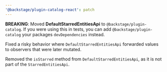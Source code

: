 ```yaml
---
'@backstage/plugin-catalog-react': patch
---
```


**BREAKING**: Moved **DefaultStarredEntitiesApi** to `@backstage/plugin-catalog`. If you were using this in tests, you can add `@backstage/plugin-catalog` your packages `devDependencies` instead.

Fixed a risky behavior where `DefaultStarredEntitiesApi` forwarded values to observers that were later mutated.

Removed the `isStarred` method from `DefaultStarredEntitiesApi`, as it is not part of the `StarredEntitiesApi`.
